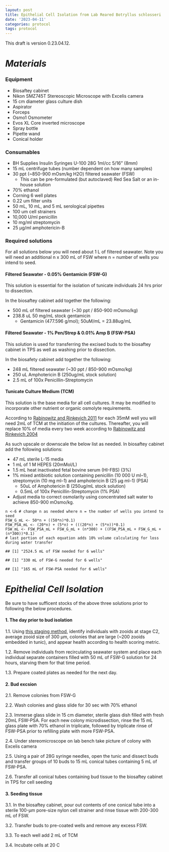 ```yaml
---
layout: post
title: Epithelial Cell Isolation from Lab Reared Botryllus schlosseri
date: '2023-04-11'
categories: protocol
tags: protocol
---
```


This draft is version 0.23.04.12.

# *Materials*

### Equipment

-   Biosaftey cabinet
-   Nikon SMZ745T Stereoscopic Microscope with Excelis camera
-   15 cm diameter glass culture dish
-   Aspirator
-   Forceps
-   Osmo1 Osmometer
-   Evos XL Core inverted microscope
-   Spray bottle
-   Pipette wand
-   Conical holder

### Consumables

-   BH Supplies Insulin Syringes U-100 28G 1ml/cc 5/16” (8mm)
-   15 mL centrifuge tubes (number dependent on how many samples)
-   30 ppt (~850-900 mOsm/kg H2O) filtered seawater (FSW)
    -   This can be pre-formulated (but autoclaved) Red Sea Salt or an
        in-house solution
-   70% ethanol
-   Corning 6 well plates
-   0.22 um filter units
-   50 mL, 10 mL, and 5 mL serological pipettes
-   100 um cell strainers
-   10,000 U/ml penicillin
-   10 mg/ml streptomycin
-   25 μg/ml amphotericin-B

### Required solutions

For all solutions below you will need about 1 L of filtered seawater.
Note you will need an additional n x 300 mL of FSW where n = number of
wells you intend to seed.

#### Filtered Seawater - 0.05% Gentamicin (FSW-G) 

This solution is essential for the isolation of tunicate individuals 24
hrs prior to dissection.

In the biosaftey cabinet add together the following:

-   500 mL of filtered seawater (~30 ppt / 850-900 mOsmo/kg)
-   238.8 uL 50 mg/mL stock gentamicin
    -   Gentamicin (477.596 g/mol); 50uM/mL = 23.88ug/mL

#### Filtered Seawater - 1% Pen/Strep & 0.01% Amp B (FSW-PSA)

This solution is used for transferring the excised buds to the biosaftey
cabinet in TPS as well as washing prior to dissection.

In the biosafety cabinet add together the following:

-   248 mL filtered seawater (~30 ppt / 850-900 mOsmo/kg)
-   250 uL Amphotericin B (250ug/mL stock solution)
-   2.5 mL of 100x Penicillin-Streptomycin

#### Tunicate Culture Medium (TCM)

This solution is the base media for all cell cultures. It may be
modified to incorporate other nutrient or organic osmolyte requirements.

According to [Rabinowitz and Rinkevich
2011](https://link.springer.com/article/10.1007/s11626-010-9357-4) for
each 35mM well you will need 2mL of TCM at the initiation of the
cultures. Thereafter, you will replace 10% of media every two week
according to [Rabinowitz and Rinkevich
2004](https://pubmed.ncbi.nlm.nih.gov/15801159/)

As such upscale or downscale the below list as needed. In biosaftey
cabinet add the following solutions:

-   47 mL sterile L-15 media
-   1 mL of 1 M HEPES (20mMol/L)
-   1.5 mL heat inactivated fetal bovine serum (HI-FBS) (3%)
-   1% mixed antibiotic solution containing penicillin (10 000 U ml–1),
    streptomycin (10 mg ml–1) and amphotericin B (25 μg ml–1) (PSA)
    -   50uL of Amphotericin B (250ug/mL stock solution)
    -   0.5mL of 100x Penicillin-Streptomycin (1% PSA)
-   Adjust media to correct osmolarity using concentrated salt water to
    achieve 850-900 mOsmo/kg.

<!-- -->

    n <-6 # change n as needed where n = the number of wells you intend to seed
    FSW_G_mL <- 50*n + ((50*n)*0.1)
    FSW_PSA_mL <- (20*n) + (5*n) + (((20*n) + (5*n))*0.1)
    FSW_mL <- FSW_PSA_mL + FSW_G_mL + (n*300) + ((FSW_PSA_mL + FSW_G_mL + (n*300))*0.1) 
    # last portion of each equation adds 10% volume calculating for loss during water transfer

    ## [1] "2524.5 mL of FSW needed for 6 wells"

    ## [1] "330 mL of FSW-G needed for 6 wells"

    ## [1] "165 mL of FSW-PSA needed for 6 wells"

# *Epithelial Cell Isolation*

Be sure to have sufficent stocks of the above three solutions prior to
following the below procedures.

#### 1. The day prior to bud isolation

1.1. Using [this staging
method](https://valeste.github.io/2023-04-07-Devo-Bsc/), identify
individuals with zooids at stage C2, average zooid size of 300 μm,
colonies that are large (~200 zooids embedded in tunic), and appear
health according to health scoring metric.

1.2. Remove individuals from recirculating seawater system and place
each individual separate containers filled with 50 mL of FSW-G solution
for 24 hours, starving them for that time period.

1.3. Prepare coated plates as needed for the next day.

#### 2. Bud excsion

2.1. Remove colonies from FSW-G

2.2. Wash colonies and glass slide for 30 sec with 70% ethanol

2.3. Immerse glass slide in 15 cm diameter, sterile glass dish filled
with fresh 20mL FSW-PSA. For each new colony microdissection, rinse the
15 mL glass plate with 70% ethanol in triplicate, followed by triplicate
rinse of FSW-PSA prior to refilling plate with more FSW-PSA.

2.4. Under stereomicroscope on lab bench take picture of colony with
Excelis camera

2.5. Using a pair of 28G syringe needles, open the tunic and dissect
buds and transfer groups of 10 buds to 15 mL conical tubes containing 5
mL of FSW-PSA.

2.6. Transfer all conical tubes containing bud tissue to the biosaftey
cabinet in TPS for cell seeding

#### 3. Seeding tissue

3.1. In the biosaftey cabinet, pour out contents of one conical tube
into a sterile 100-μm pore-size nylon cell strainer and rinse tissue
with 200-300 mL of FSW.

3.2. Transfer buds to pre-coated wells and remove any excess FSW.

3.3. To each well add 2 mL of TCM

3.4. Incubate cells at 20 C
